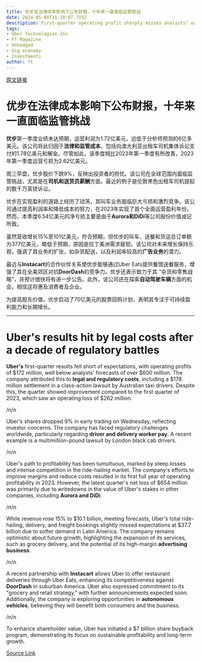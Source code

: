 ```yaml
---
title: 优步在法律成本影响下公布财报，十年来一直面临监管挑战
date: 2024-05-08T11:10:07.715Z
description: First-quarter operating profit sharply misses analysts’ expectations after payouts related to driver lawsuits
tags: 
- Uber Technologies Inc
- FT Magazine
- Unhedged
- Gig economy
- Investments
author: ft
---
```


[原文链接](https://ft.com/content/83e4bc2b-4a40-4c2d-b211-9ecb485bfb37)

# 优步在法律成本影响下公布财报，十年来一直面临监管挑战 

**优步**第一季度业绩未达预期，运营利润为1.72亿美元，远低于分析师预测的6亿多美元。该公司将此归因于**法律和监管成本**，包括向澳大利亚出租车司机集体诉讼支付的1.78亿美元和解金。尽管如此，该季度相比2023年第一季度有所改善，2023年第一季度运营亏损为2.62亿美元。 

周三早盘，优步股价下跌9%，反映出投资者的担忧。该公司在全球范围内面临监管挑战，尤其是在**司机和送货员薪酬**方面。最近的例子是伦敦黑色出租车司机提起的数千万英镑诉讼。 

优步在实现盈利的道路上经历了动荡，其叫车业务面临巨大亏损和激烈竞争。该公司通过提高利润率和降低成本的努力，在2023年实现了首个全面运营盈利年份。然而，本季度6.54亿美元的净亏损主要是由于**Aurora和DiDi**等公司股份价值减记所致。 

虽然营收增长15%至101亿美元，符合预期，但优步的叫车、送餐和货运总订单额为377亿美元，略低于预期，原因是拉丁美洲需求疲软。该公司对未来增长保持乐观，强调了其业务的扩张，如杂货配送，以及利润率较高的**广告业务**的潜力。 

最近与**Instacart**的合作伙伴关系使优步能够通过Uber Eats提供餐馆送餐服务，增强了其在全美郊区对抗**DoorDash**的竞争力。优步还表示致力于其 "杂货和零售战略"，并预计很快将有进一步公告。此外，该公司还在探索**自动驾驶车辆**方面的机会，相信这将惠及消费者及企业。 

为提高股东价值，优步启动了70亿美元的股票回购计划，表明其专注于可持续盈利能力和长期增长。

---

# Uber's results hit by legal costs after a decade of regulatory battles 

**Uber's** first-quarter results fell short of expectations, with operating profits of $172 million, well below analysts' forecasts of over $600 million. The company attributed this to **legal and regulatory costs**, including a $178 million settlement in a class-action lawsuit by Australian taxi drivers. Despite this, the quarter showed improvement compared to the first quarter of 2023, which saw an operating loss of $262 million. 

/n/n

Uber's shares dropped 9% in early trading on Wednesday, reflecting investor concerns. The company has faced regulatory challenges worldwide, particularly regarding **driver and delivery worker pay**. A recent example is a multimillion-pound lawsuit by London black cab drivers. 

/n/n

Uber's path to profitability has been tumultuous, marked by steep losses and intense competition in the ride-hailing market. The company's efforts to improve margins and reduce costs resulted in its first full year of operating profitability in 2023. However, the latest quarter's net loss of $654 million was primarily due to writedowns in the value of Uber's stakes in other companies, including **Aurora and DiDi**. 

/n/n

While revenue rose 15% to $10.1 billion, meeting forecasts, Uber's total ride-hailing, delivery, and freight bookings slightly missed expectations at $37.7 billion due to softer demand in Latin America. The company remains optimistic about future growth, highlighting the expansion of its services, such as grocery delivery, and the potential of its high-margin **advertising business**. 

/n/n

A recent partnership with **Instacart** allows Uber to offer restaurant deliveries through Uber Eats, enhancing its competitiveness against **DoorDash** in suburban America. Uber also expressed commitment to its "grocery and retail strategy," with further announcements expected soon. Additionally, the company is exploring opportunities in **autonomous vehicles**, believing they will benefit both consumers and the business. 

/n/n

To enhance shareholder value, Uber has initiated a $7 billion share buyback program, demonstrating its focus on sustainable profitability and long-term growth.

[Source Link](https://ft.com/content/83e4bc2b-4a40-4c2d-b211-9ecb485bfb37)

